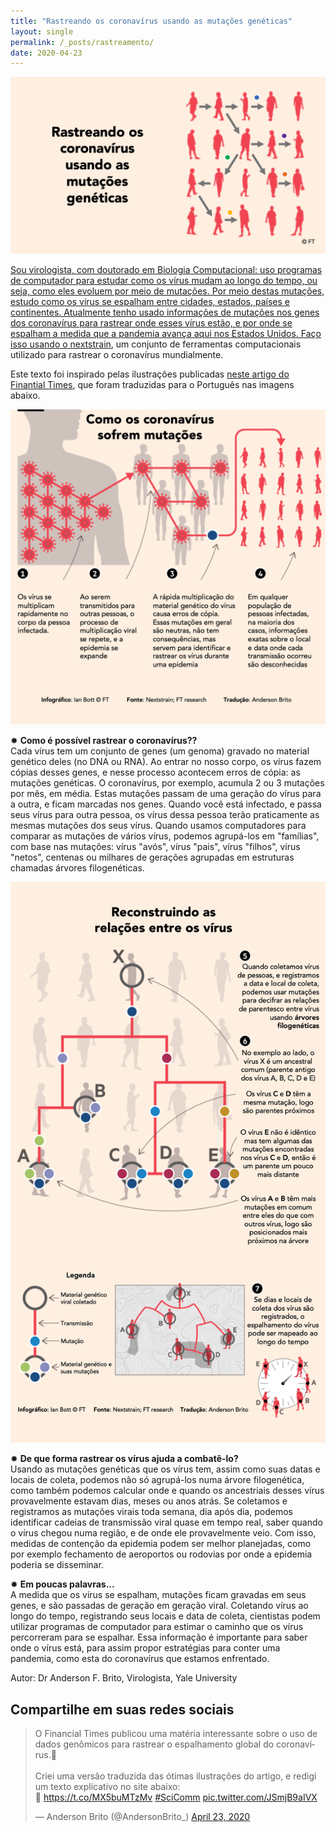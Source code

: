 ```yaml
---
title: "Rastreando os coronavírus usando as mutações genéticas"
layout: single
permalink: /_posts/rastreamento/
date: 2020-04-23
---
```


<a href="https://bit.ly/COVID-rastreamento"><img src="/assets/images/rastreamento.png" width="700">

Sou virologista, com doutorado em Biologia Computacional: uso programas de computador para estudar como os vírus mudam ao longo do tempo, ou seja, como eles evoluem por meio de mutações. Por meio destas mutações, estudo como os vírus se espalham entre cidades, estados, países e continentes. Atualmente tenho usado informações de mutações nos genes dos coronavírus para rastrear onde esses vírus estão, e por onde se espalham a medida que a pandemia avança aqui nos Estados Unidos. Faço isso usando o [nextstrain](https://nextstrain.org/ncov/global?animate=2019-12-08,2020-04-24,0,0,15000&p=grid), um conjunto de ferramentas computacionais utilizado para rastrear o coronavírus mundialmente.

Este texto foi inspirado pelas ilustrações publicadas [neste artigo do Finantial Times](https://www.ft.com/content/d34097f0-e2c3-41a7-b3c7-9c1eb0f9df92), que foram traduzidas para o Português nas imagens abaixo.

<img src="/assets/images/rastreamento-parte1.png">

✹ **Como é possível rastrear o coronavírus??**<br />
Cada vírus tem um conjunto de genes (um genoma) gravado no material genético deles (no DNA ou RNA). Ao entrar no nosso corpo, os vírus fazem cópias desses genes, e nesse processo acontecem erros de cópia: as mutações genéticas. O coronavírus, por exemplo, acumula 2 ou 3 mutações por mês, em média. Estas mutações passam de uma geração do vírus para a outra, e ficam marcadas nos genes. Quando você está infectado, e passa seus vírus para outra pessoa, os vírus dessa pessoa terão praticamente as mesmas mutações dos seus vírus. Quando usamos computadores para comparar as mutações de vários vírus, podemos agrupá-los em "famílias", com base nas mutações: vírus "avós", vírus "pais", vírus "filhos", vírus "netos", centenas ou milhares de gerações agrupadas em estruturas chamadas árvores filogenéticas.

<img src="/assets/images/rastreamento-parte2.png">

✹ **De que forma rastrear os vírus ajuda a combatê-lo?**<br />
Usando as mutações genéticas que os vírus tem, assim como suas datas e locais de coleta, podemos não só agrupá-los numa árvore filogenética, como também podemos calcular onde e quando os ancestriais desses vírus provavelmente estavam dias, meses ou anos atrás. Se coletamos e registramos as mutações virais toda semana, dia após dia, podemos identificar cadeias de transmissão viral quase em tempo real, saber quando o vírus chegou numa região, e de onde ele provavelmente veio. Com isso, medidas de contenção da epidemia podem ser melhor planejadas, como por exemplo fechamento de aeroportos ou rodovias por onde a epidemia poderia se disseminar.


✹ **Em poucas palavras...**<br />
A medida que os vírus se espalham, mutações ficam gravadas em seus genes, e são passadas de geração em geração viral. Coletando vírus ao longo do tempo, registrando seus locais e data de coleta, cientistas podem utilizar programas de computador para estimar o caminho que os vírus percorreram para se espalhar. Essa informação é importante para saber onde o vírus está, para assim propor estratégias para conter uma pandemia, como esta do coronavírus que estamos enfrentado.


Autor: Dr Anderson F. Brito, Virologista, Yale University

## Compartilhe em suas redes sociais
<blockquote class="twitter-tweet"><p lang="pt" dir="ltr">O Financial Times publicou uma matéria interessante sobre o uso de dados genômicos para rastrear o espalhamento global do coronavírus.🧬<br><br>Criei uma versão traduzida das ótimas ilustrações do artigo, e redigi um texto explicativo no site abaixo:<br>🔗 <a href="https://t.co/MX5buMTzMv">https://t.co/MX5buMTzMv</a> <a href="https://twitter.com/hashtag/SciComm?src=hash&amp;ref_src=twsrc%5Etfw">#SciComm</a> <a href="https://t.co/JSmjB9aIVX">pic.twitter.com/JSmjB9aIVX</a></p>&mdash; Anderson Brito (@AndersonBrito_) <a href="https://twitter.com/AndersonBrito_/status/1253214379018989568?ref_src=twsrc%5Etfw">April 23, 2020</a></blockquote> <script async src="https://platform.twitter.com/widgets.js" charset="utf-8"></script>
